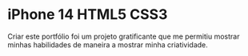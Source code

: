 # iPhone 14 HTML5 CSS3
Criar este portfólio foi um projeto gratificante que me permitiu mostrar minhas habilidades de maneira a mostrar minha criatividade.

